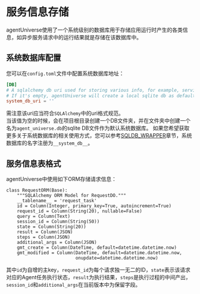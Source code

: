 # 服务信息存储

agentUniverse使用了一个系统级别的数据库用于存储应用运行时产生的各类信息，如异步服务请求中的运行结果就是存储在该数据库中。

## 系统数据库配置
您可以在`config.toml`文件中配置系统数据库地址：
```toml
[DB]
# A sqlalchemy db uri used for storing various info, for example, service request, generated during application running.
# If it's empty, agentUniverse will create a local sqlite db as default choice.
system_db_uri = ''
```
需注意该uri应当符合`SQLAlchemy`中的uri格式规范。  
当该值为空的时候，会在项目根目录创建一个DB文件夹，并在文件夹中创建一个名为`agent_universe.db`的sqlite DB文件作为默认系统数据库。
如果您希望获取更多关于系统数据库的相关使用方式，您可以参考[SQLDB_WRAPPER](2_3_1_SQLDB_WRAPPER.md)章节，系统数据库的名字注册为`__system_db__`。

## 服务信息表格式
agentUniverse中使用如下ORM存储请求信息：
```text
class RequestORM(Base):
    """SQLAlchemy ORM Model for RequestDO."""
    __tablename__ = 'request_task'
    id = Column(Integer, primary_key=True, autoincrement=True)
    request_id = Column(String(20), nullable=False)
    query = Column(Text)
    session_id = Column(String(50))
    state = Column(String(20))
    result = Column(JSON)
    steps = Column(JSON)
    additional_args = Column(JSON)
    gmt_create = Column(DateTime, default=datetime.datetime.now)
    gmt_modified = Column(DateTime, default=datetime.datetime.now,
                          onupdate=datetime.datetime.now)
```
其中`id`为自增的主key，`request_id`为每个请求独一无二的ID，`state`表示该请求对应的Agent任务执行状态，`result`为执行结果，`steps`是执行过程的中间产出，`session_id`和`additional_args`在当前版本中为保留字段。